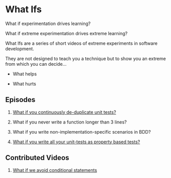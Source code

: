 # What Ifs

What if experimentation drives learning?

What if extreme experimentation drives extreme learning?

What Ifs are a series of short videos of extreme experiments in software development.

They are not designed to teach you a technique but to show you an extreme from which you can decide...

- What helps

- What hurts

## Episodes

1. [What if you continuously de-duplicate unit tests?](https://www.youtube.com/watch?v=3UH4i2NeAcs&list=PLGlHOtaEF8yuUY5gUscNT2gcZFZLwkiW0)

2. What if you never write a function longer than 3 lines?

3. What if you write non-implementation-specific scenarios in BDD?

4. [What if you write all your unit-tests as property based tests?](https://www.youtube.com/watch?v=R9TkFRsktVk&list=PLGlHOtaEF8ytlwlksmhWAtnERXmo40pAN)


## Contributed Videos

1. [What if we avoid conditional statements](https://youtu.be/zB-B--lx7f0)

